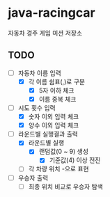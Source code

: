 # java-racingcar
자동차 경주 게임 미션 저장소

## TODO
- [ ] 자동차 이름 입력
    - [x] 각 이름 쉼표(,)로 구분
        - [x] 5자 이하 체크
        - [x] 이름 중복 체크
- [ ] 시도 횟수 입력
    - [x] 숫자 이외 입력 체크
    - [x] 양수 이외 입력 체크
- [ ] 라운드별 실행결과 출력
    - [x] 라운드별 실행
        - [x] 랜덤값(0 ~ 9) 생성
            - [x] 기준값(4) 이상 전진
    - [ ] 각 차량 위치 -으로 표현
- [ ] 우승자 출력
    - [ ] 최종 위치 비교로 우승자 탐색
